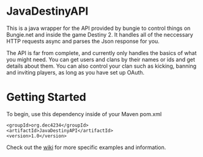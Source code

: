 # JavaDestinyAPI
This is a java wrapper for the API provided by bungie to control things on Bungie.net and inside the game Destiny 2. It handles all of the neccessary HTTP requests async and parses the Json response for you.

The API is far from complete, and currently only handles the basics of what you might need. You can get users and clans by their names or ids and get details about them. You can also control your clan such as kicking, banning and inviting players, as long as you have set up OAuth.

# Getting Started
To begin, use this dependency inside of your Maven pom.xml
```
<groupId>org.dec4234</groupId>
<artifactId>JavaDestinyAPI</artifactId>
<version>1.0</version>
```

Check out the [wiki](https://github.com/dec4234/JavaDestinyAPI/wiki/Getting-Started) for more specific examples and information.
